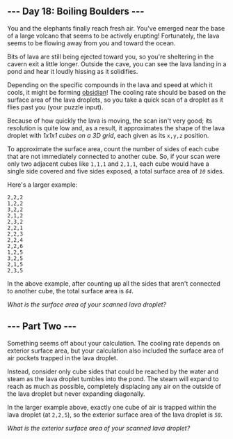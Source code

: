 <article class="day-desc"><h2>--- Day 18: Boiling Boulders ---</h2><p>You and the elephants finally reach fresh air. You've emerged near the base of a large volcano that seems to be actively erupting! Fortunately, the lava seems to be flowing away from you and toward the ocean.</p>
<p>Bits of lava are still being ejected toward you, so you're sheltering in the cavern exit a little longer. Outside the cave, you can see the lava landing in a pond and hear it loudly hissing as it solidifies.</p>
<p>Depending on the specific compounds in the lava and speed at which it cools, it might be forming <a href="https://en.wikipedia.org/wiki/Obsidian" target="_blank">obsidian</a>! The cooling rate should be based on the surface area of the lava droplets, so you take a quick scan of a droplet as it flies past you (your puzzle input).</p>
<p>Because of how quickly the lava is moving, the scan isn't very good; its resolution is quite low and, as a result, it approximates the shape of the lava droplet with <em>1x1x1 <span title="Unfortunately, you forgot your flint and steel in another dimension.">cubes</span> on a 3D grid</em>, each given as its <code>x,y,z</code> position.</p>
<p>To approximate the surface area, count the number of sides of each cube that are not immediately connected to another cube. So, if your scan were only two adjacent cubes like <code>1,1,1</code> and <code>2,1,1</code>, each cube would have a single side covered and five sides exposed, a total surface area of <code><em>10</em></code> sides.</p>
<p>Here's a larger example:</p>
<pre><code>2,2,2
1,2,2
3,2,2
2,1,2
2,3,2
2,2,1
2,2,3
2,2,4
2,2,6
1,2,5
3,2,5
2,1,5
2,3,5
</code></pre>
<p>In the above example, after counting up all the sides that aren't connected to another cube, the total surface area is <code><em>64</em></code>.</p>
<p><em>What is the surface area of your scanned lava droplet?</em></p>
</article>
<article class="day-desc"><h2 id="part2">--- Part Two ---</h2><p>Something seems off about your calculation. The cooling rate depends on exterior surface area, but your calculation also included the surface area of air pockets trapped in the lava droplet.</p>
<p>Instead, consider only cube sides that could be reached by the water and steam as the lava droplet tumbles into the pond. The steam will expand to reach as much as possible, completely displacing any air on the outside of the lava droplet but never expanding diagonally.</p>
<p>In the larger example above, exactly one cube of air is trapped within the lava droplet (at <code>2,2,5</code>), so the exterior surface area of the lava droplet is <code><em>58</em></code>.</p>
<p><em>What is the exterior surface area of your scanned lava droplet?</em></p>
</article>
